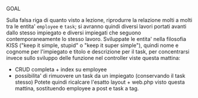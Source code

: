 GOAL

Sulla falsa riga di quanto visto a lezione, riprodurre la relazione molti a molti tra le entita' `employee` e `task`; si avranno quindi diversi lavori portati avanti dallo stesso impiegato e diversi impiegati che seguono contemporaneamente lo stesso lavoro.
Sviluppate le entita' nella filosofia KISS ("keep it simple, stupid" o "keep it super simple"), quindi nome e cognome per l'impiegato e titolo e descrizione per il task, per concentrarsi invece sullo sviluppo delle funzione nel controller viste questa mattina:
- CRUD completa + index su employee
- possibilita' di rimuovere un task da un impiegato (conservando il task stesso)
Potete quindi ricalcare l'esatto layout + web.php visto questa mattina, sostituendo employee a post e task a tag.